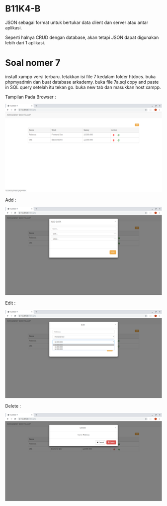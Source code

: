 # B11K4-B
JSON sebagai format untuk bertukar data client dan server atau antar aplikasi.

Seperti halnya CRUD dengan database, akan tetapi JSON dapat digunakan lebih dari 1 aplikasi.

# Soal nomer 7
install xampp versi terbaru.
letakkan isi file 7 kedalam folder htdocs.
buka phpmyadmin dan buat database arkademy.
buka file 7a.sql
copy and paste in SQL query setelah itu tekan go.
buka new tab dan masukkan host xampp.

Tampilan Pada Browser :

![alt text](https://github.com/ariqrm/B11K4-B/blob/master/2019-07-20-201333_1366x768_scrot.png)

Add :

![alt text](https://github.com/ariqrm/B11K4-B/blob/master/2019-07-20-201228_1366x768_scrot.png)

Edit :

![alt text](https://github.com/ariqrm/B11K4-B/blob/master/2019-07-20-201443_1366x768_scrot.png)

Delete :

![alt text](https://github.com/ariqrm/B11K4-B/blob/master/2019-07-20-201303_1366x768_scrot.png)
